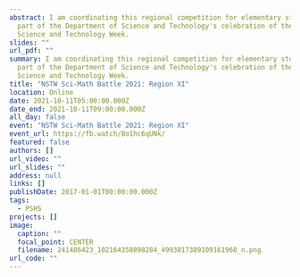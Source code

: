 ```yaml
---
abstract: I am coordinating this regional competition for elementary students as
  part of the Department of Science and Technology's celebration of the National
  Science and Technology Week.
slides: ""
url_pdf: ""
summary: I am coordinating this regional competition for elementary students as
  part of the Department of Science and Technology's celebration of the National
  Science and Technology Week.
title: "NSTW Sci-Math Battle 2021: Region XI"
location: Online
date: 2021-10-11T05:00:00.000Z
date_end: 2021-10-11T09:00:00.000Z
all_day: false
event: "NSTW Sci-Math Battle 2021: Region XI"
event_url: https://fb.watch/8o1hc6qUNk/
featured: false
authors: []
url_video: ""
url_slides: ""
address: null
links: []
publishDate: 2017-01-01T00:00:00.000Z
tags:
  - PSHS
projects: []
image:
  caption: ""
  focal_point: CENTER
  filename: 241486423_102164358898284_4993817389109161960_n.png
url_code: ""
---
```

